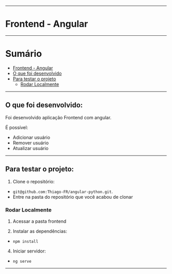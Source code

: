 
---

# Frontend - Angular <a name="boas-vindas-ao-repositório"></a>

---

# Sumário

- [Frontend - Angular](#boas-vindas-ao-repositório)
- [O que foi desenvolvido](#o-que-foi-desenvolvido)
- [Para testar o projeto](#testar-o-projeto)
  - [Rodar Localmente](#via-local)

---

## O que foi desenvolvido: <a name="o-que-foi-desenvolvido"></a>

  Foi desenvolvido aplicação Frontend com angular.

  É possível:
   - Adicionar usuário
   - Remover usuário
   - Atualizar usuário


---

## Para testar o projeto: <a name="testar-o-projeto"></a>

1. Clone o repositório:
  * `git@github.com:Thiago-FR/angular-python.git`.
  * Entre na pasta do repositório que você acabou de clonar


### Rodar Localmente <a name="via-local"></a>
1. Acessar a pasta frontend

2. Instalar as dependências:
  * `npm install`

4. Iniciar servidor:
  * `ng serve`

---

